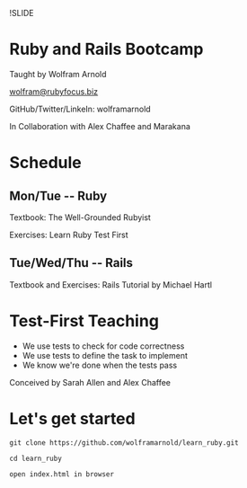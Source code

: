 !SLIDE
# Ruby and Rails Bootcamp

Taught by Wolfram Arnold

wolfram@rubyfocus.biz

GitHub/Twitter/LinkeIn: wolframarnold

In Collaboration with Alex Chaffee and Marakana

# Schedule

## Mon/Tue -- Ruby

Textbook: The Well-Grounded Rubyist

Exercises: Learn Ruby Test First

## Tue/Wed/Thu -- Rails

Textbook and Exercises: Rails Tutorial by Michael Hartl

# Test-First Teaching

* We use tests to check for code correctness
* We use tests to define the task to implement
* We know we're done when the tests pass

Conceived by Sarah Allen and Alex Chaffee

# Let's get started

    git clone https://github.com/wolframarnold/learn_ruby.git

    cd learn_ruby

    open index.html in browser
